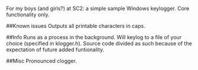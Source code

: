 For my boys (and girls?) at SC2: a simple sample Windows keylogger. Core functionality only.

##Known issues
Outputs all printable characters in caps.

##Info
Runs as a process in the background. Will keylog to a file of your choice (specified in klogger.h). Source code divided as such because of the expectation of future added funtionality.

##Misc
Pronounced clogger.
